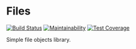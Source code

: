 # Files
[![Build Status](https://travis-ci.org/Alzundaz/Files.svg?branch=master)](https://travis-ci.org/Alzundaz/Files)
[![Maintainability](https://api.codeclimate.com/v1/badges/725540713e508aa005b0/maintainability)](https://codeclimate.com/github/Alzundaz/Files/maintainability)
[![Test Coverage](https://api.codeclimate.com/v1/badges/725540713e508aa005b0/test_coverage)](https://codeclimate.com/github/Alzundaz/Files/test_coverage)

Simple file objects library.
